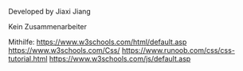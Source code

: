 Developed by Jiaxi Jiang

Kein Zusammenarbeiter

Mithilfe:
https://www.w3schools.com/html/default.asp
https://www.w3schools.com/Css/
https://www.runoob.com/css/css-tutorial.html
https://www.w3schools.com/js/default.asp